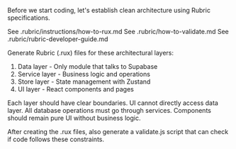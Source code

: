 Before we start coding, let's establish clean architecture using Rubric specifications.

See .rubric/instructions/how-to-rux.md 
See .rubric/how-to-validate.md
See .rubric/rubric-developer-guide.md

Generate Rubric (.rux) files for these architectural layers:
1. Data layer - Only module that talks to Supabase
2. Service layer - Business logic and operations
3. Store layer - State management with Zustand
4. UI layer - React components and pages

Each layer should have clear boundaries. UI cannot directly access data layer. All database operations must go through services. Components should remain pure UI without business logic.

After creating the .rux files, also generate a validate.js script that can check if code follows these constraints.